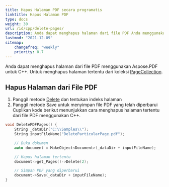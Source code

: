 ```yaml
---
title: Hapus Halaman PDF secara programatis
linktitle: Hapus Halaman PDF
type: docs
weight: 30
url: /id/cpp/delete-pages/
description: Anda dapat menghapus halaman dari file PDF Anda menggunakan pustaka C++.
lastmod: "2021-12-09"
sitemap:
    changefreq: "weekly"
    priority: 0.7
---
```


Anda dapat menghapus halaman dari file PDF menggunakan Aspose.PDF untuk C++. Untuk menghapus halaman tertentu dari koleksi [PageCollection](https://reference.aspose.com/pdf/cpp/class/aspose.pdf.page_collection).

## Hapus Halaman dari File PDF

1. Panggil metode [Delete](https://reference.aspose.com/pdf/cpp/class/aspose.pdf.page#a02bb7a96e66ef6e10bcf4930b299b3b7) dan tentukan indeks halaman
1. Panggil metode Save untuk menyimpan file PDF yang telah diperbarui
Cuplikan kode berikut menunjukkan cara menghapus halaman tertentu dari file PDF menggunakan C++.

```cpp
void DeletePDFPages() {
    String _dataDir("C:\\Samples\\");
    String inputFileName("DeleteParticularPage.pdf");

    // Buka dokumen
    auto document = MakeObject<Document>(_dataDir + inputFileName);

    // Hapus halaman tertentu
    document->get_Pages()->Delete(2);

    // Simpan PDF yang diperbarui
    document->Save(_dataDir + inputFileName);
}
```
```
